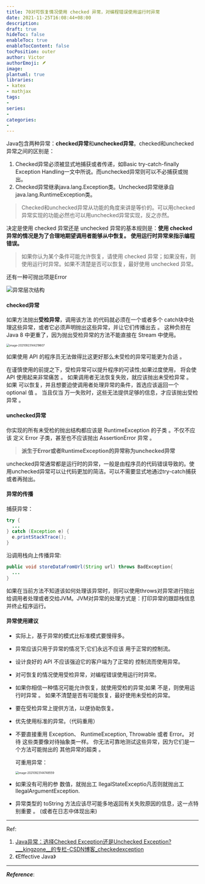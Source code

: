 ```yaml
---
title: 70对可恢复情况使用 checked 异常，对编程错误使用运行时异常
date: 2021-11-25T16:08:44+08:00
description:
draft: true
hideToc: false
enableToc: true
enableTocContent: false
tocPosition: outer
author: Victor
authorEmoji: 🪶
image:
plantuml: true
libraries:
- katex
- mathjax
tags:
-
series:
-
categories:
-
---
```




Java包含两种异常：**checked异常**和**unchecked异常**。checked和unchecked异常之间的区别是：

1. Checked异常必须被显式地捕获或者传递，如Basic try-catch-finally Exception Handling一文中所说。而unchecked异常则可以不必捕获或抛出。
2. Checked异常继承java.lang.Exception类。Unchecked异常继承自java.lang.RuntimeException类。

> Checked和unchecked异常从功能的角度来讲是等价的。可以用checked异常实现的功能必然也可以用unchecked异常实现，反之亦然。

决定是使用 checked 异常还是 unchecked 异常的基本规则是：**使用 checked 异常的情况是为了合理地期望调用者能够从中恢复。** **使用运行时异常来指示编程错误。**

> 如果你认为某个条件可能允许恢复，请使用 checked 异常；如果没有，则使用运行时异常。如果不清楚是否可以恢复，最好使用 unchecked 异常。

还有一种可抛出项是Error

![异常层次结构](https://cos.jiahongw.com/uPic/20160326233035366.jpeg)

#### checked异常

如果方法抛出**受检异常**，调用该方法 的代码就必须在一个或者多个 catch块中处理这些异常，或者它必须声明抛出这些异常，并让它们传播出去 。 这种负担在 Java 8 中更重了，因为抛出受检异常的方法不能直接在 Stream 中使用。

<img src="https://cos.jiahongw.com/uPic/image-20210923144219607.png" alt="image-20210923144219607" style="zoom:50%;" />

如果使用 API 的程序员无法做得比这更好那么未受检的异常可能更为合适 。

在谨慎使用的前提之下，受检异常可以提升程序的可读性;如果过度使用， 将会使 API 使用起来非常痛苦 。 如果调用者无法恢复失败，就应该抛出未受检异常 。 如果 可以恢复，并且想要迫使调用者处理异常的条件，首选应该返回一个 optional 值 。 当且仅当 万一失败时，这些无法提供足够的信息，才应该抛出受检异常 。

#### unchecked异常

你实现的所有未受检的抛出结构都应该是 RuntimeException 的子类 。不仅不应该 定义 Error 子类，甚至也不应该抛出 AssertionError 异常 。

> **派生于Error或者RuntimeException的异常称为unchecked异常**

unchecked异常通常都是运行时的异常，一般是由程序员的代码错误导致的。使用unchecked异常可以让代码更加的简洁。可以不需要显式地通过try-catch捕获或者再抛出。

#### 异常的传播

捕获异常：

```java
try {
  ...
} catch (Exception e) {
  e.printStackTrace();
}

```

沿调用栈向上传播异常:

```java
public void storeDataFromUrl(String url) throws BadException{
  ...
}

```

如果在当前方法不知道该如何处理该异常时，则可以使用throws对异常进行抛出给调用者处理或者交给JVM。JVM对异常的处理方式是：打印异常的跟踪栈信息并终止程序运行。

#### 异常使用建议

- 实际上，基于异常的模式比标准模式要慢得多。

- 异常应该只用于异常的情况下;它们永远不应该 用于正常的控制流。

- 设计良好的 API 不应该强迫它的客户端为了正常的 控制流而使用异常。

- 对可恢复的情况使用受检异常，对编程错误使用运行时异常。

- 如果你相信一种情况可能允许恢复，就使用受检的异常;如果 不是，则使用运行时异常 。 如果不清楚是否有可能恢复，最好使用未受检的异常。

- 要在受检异常上提供方法，以便协助恢复。

- 优先使用标准的异常。（代码重用）

- 不要直接重用 Exception、 RuntimeException, Throwable 或者 Error。 对待 这些类要像对待抽象类一样。 你无法可靠地测试这些异常，因为它们是一个方法可能抛出的 其他异常的超类 。

  可重用异常：

  <img src="https://cos.jiahongw.com/uPic/image-20210923144748559.png" alt="image-20210923144748559" style="zoom:50%;" />

- 如果没有可用的参 数值，就抛出工 llegalStateExceptio凡否则就抛出工 llegalArgumentException.

- 异常类型的 toString 方法应该尽可能多地返回有关失败原因的信息，这一点特别重要 。 (或者在日志中体现出来)

---

Ref:

1. [Java异常：选择Checked Exception还是Unchecked Exception?___kingzone__的专栏-CSDN博客_checkedexception](https://blog.csdn.net/kingzone_2008/article/details/8535287)
2. 《Effective Java》

---

***Reference***:
